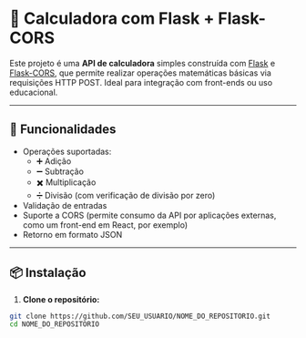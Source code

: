 # 🧮 Calculadora com Flask + Flask-CORS

Este projeto é uma **API de calculadora** simples construída com [Flask](https://flask.palletsprojects.com/) e [Flask-CORS](https://flask-cors.readthedocs.io/), que permite realizar operações matemáticas básicas via requisições HTTP POST. Ideal para integração com front-ends ou uso educacional.

---

## 🚀 Funcionalidades

- Operações suportadas:
  - ➕ Adição
  - ➖ Subtração
  - ✖️ Multiplicação
  - ➗ Divisão (com verificação de divisão por zero)
- Validação de entradas
- Suporte a CORS (permite consumo da API por aplicações externas, como um front-end em React, por exemplo)
- Retorno em formato JSON

---

## 📦 Instalação

1. **Clone o repositório:**

```bash
git clone https://github.com/SEU_USUARIO/NOME_DO_REPOSITORIO.git
cd NOME_DO_REPOSITORIO
